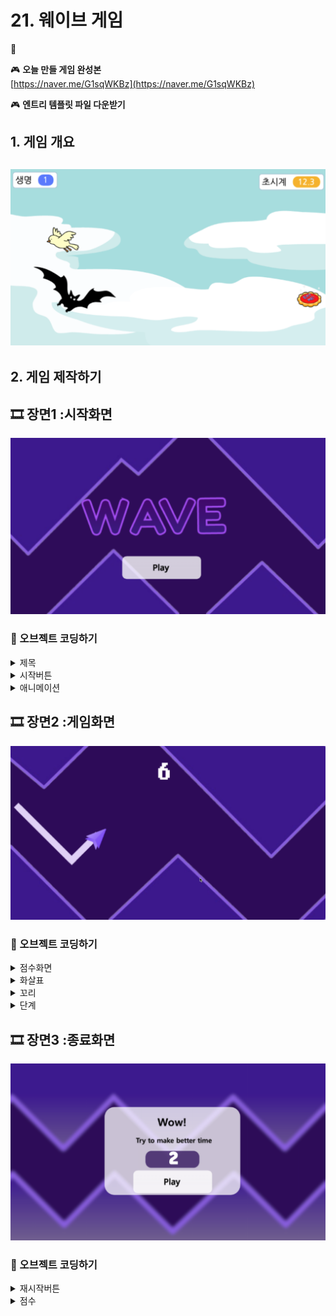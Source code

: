 # 21. 웨이브 게임 

🚩 

🎮  **오늘 만들 게임 완성본**   
[https://naver.me/G1sqWKBz](https://naver.me/G1sqWKBz) 

🎮  **엔트리 템플릿 파일 다운받기**   
[]()

## 1. 게임 개요
![](img/05_아기새를지켜라/5_13.png)
- 

## 2. 게임 제작하기

## 🎞️ 장면1 :시작화면 
![](img/21_웨이브게임/1.png)
### 🧩 오브젝트 코딩하기

<details>
<summary> 제목 </summary>
</details>

<details>
<summary> 시작버튼 </summary>
</details>

<details>
<summary> 애니메이션 </summary>
</details>

## 🎞️ 장면2 :게임화면 
![](img/21_웨이브게임/2.png)

### 🧩 오브젝트 코딩하기
<details>
<summary> 점수화면 </summary>
</details>

<details>
<summary> 화살표 </summary>
</details>

<details>
<summary> 꼬리 </summary>
</details>

<details>
<summary> 단계 </summary>
</details>





## 🎞️ 장면3 :종료화면 
![](img/21_웨이브게임/3.png)

### 🧩 오브젝트 코딩하기

<details>
<summary> 재시작버튼 </summary>
</details>

<details>
<summary> 점수 </summary>
</details>

